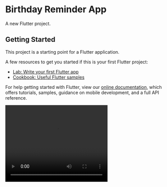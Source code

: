 # Birthday Reminder App

A new Flutter project.

## Getting Started

This project is a starting point for a Flutter application.

A few resources to get you started if this is your first Flutter project:

- [Lab: Write your first Flutter app](https://flutter.dev/docs/get-started/codelab)
- [Cookbook: Useful Flutter samples](https://flutter.dev/docs/cookbook)

For help getting started with Flutter, view our
[online documentation](https://flutter.dev/docs), which offers tutorials,
samples, guidance on mobile development, and a full API reference.





<!-- https://user-images.githubusercontent.com/70213104/130554175-add48530-30fb-4956-aded-fe1b84e89142.mp4
 -->
<video width="320" height="240" controls autoplay>
  <source src="https://user-images.githubusercontent.com/70213104/130554175-add48530-30fb-4956-aded-fe1b84e89142.mp4" type="video/mp4">
</video>




